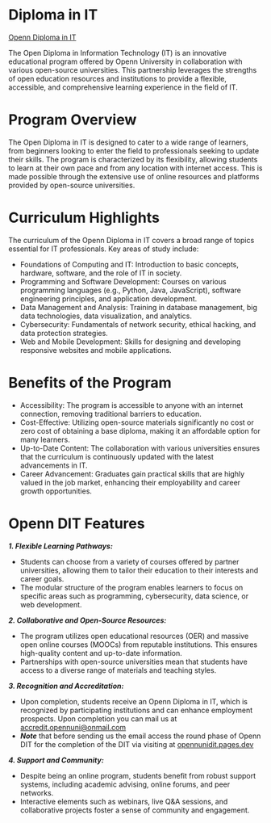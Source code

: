 # Diploma in IT
[Openn Diploma in IT](/module%201/lesson%201%20)

The Open Diploma in Information Technology (IT) is an innovative educational program offered by Openn University in collaboration with various open-source universities. This partnership leverages the strengths of open education resources and institutions to provide a flexible, accessible, and comprehensive learning experience in the field of IT.

# Program Overview

The Open Diploma in IT is designed to cater to a wide range of learners, from beginners looking to enter the field to professionals seeking to update their skills. The program is characterized by its flexibility, allowing students to learn at their own pace and from any location with internet access. This is made possible through the extensive use of online resources and platforms provided by open-source universities.

# Curriculum Highlights

The curriculum of the Openn Diploma in IT covers a broad range of topics essential for IT professionals. Key areas of study include:

- Foundations of Computing and IT: Introduction to basic concepts, hardware, software, and the role of IT in society.
- Programming and Software Development: Courses on various programming languages (e.g., Python, Java, JavaScript), software engineering principles, and application development.
- Data Management and Analysis: Training in database management, big data technologies, data visualization, and analytics.
- Cybersecurity: Fundamentals of network security, ethical hacking, and data protection strategies.
- Web and Mobile Development: Skills for designing and developing responsive websites and mobile applications.

# Benefits of the Program

- Accessibility: The program is accessible to anyone with an internet connection, removing traditional barriers to education.
- Cost-Effective: Utilizing open-source materials significantly no cost or zero cost of obtaining a base diploma, making it an affordable option for many learners.
- Up-to-Date Content: The collaboration with various universities ensures that the curriculum is continuously updated with the latest advancements in IT.
- Career Advancement: Graduates gain practical skills that are highly valued in the job market, enhancing their employability and career growth opportunities.

# Openn DIT Features 

***1. Flexible Learning Pathways:***

- Students can choose from a variety of courses offered by partner universities, allowing them to tailor their education to their interests and career goals.
- The modular structure of the program enables learners to focus on specific areas such as programming, cybersecurity, data science, or web development.
  
***2. Collaborative and Open-Source Resources:***

- The program utilizes open educational resources (OER) and massive open online courses (MOOCs) from reputable institutions. This ensures high-quality content and up-to-date information.
- Partnerships with open-source universities mean that students have access to a diverse range of materials and teaching styles.
  
***3. Recognition and Accreditation:***

- Upon completion, students receive an Openn Diploma in IT, which is recognized by participating institutions and can enhance employment prospects. Upon completion you can mail us at [accredit.opennuni@onmail.com](mailto:accredit.opennuni@onmail.com)
- ***Note*** that before sending us the email access the round phase of Openn DIT for the completion of the DIT via visiting at [opennunidit.pages.dev](https://opennunidit.pages.dev) 

***4. Support and Community:***

- Despite being an online program, students benefit from robust support systems, including academic advising, online forums, and peer networks.
- Interactive elements such as webinars, live Q&A sessions, and collaborative projects foster a sense of community and engagement.
